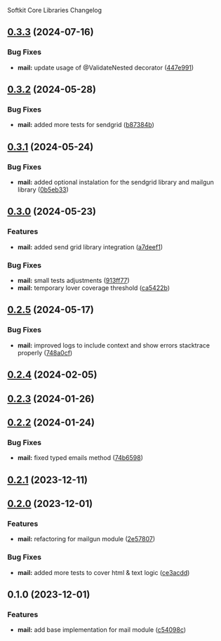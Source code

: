Softkit Core Libraries Changelog
## [0.3.3](https://github.com/softkitit/softkit-core/compare/mail-0.3.2...mail-0.3.3) (2024-07-16)


### Bug Fixes

* **mail:** update usage of @ValidateNested decorator ([447e991](https://github.com/softkitit/softkit-core/commit/447e991c591f6600a975a63fcd994e92af3e8de2))

## [0.3.2](https://github.com/softkitit/softkit-core/compare/mail-0.3.1...mail-0.3.2) (2024-05-28)


### Bug Fixes

* **mail:** added more tests for sendgrid ([b87384b](https://github.com/softkitit/softkit-core/commit/b87384b89569d03e88f16a4fa90f81a73dae994a))

## [0.3.1](https://github.com/softkitit/softkit-core/compare/mail-0.3.0...mail-0.3.1) (2024-05-24)


### Bug Fixes

* **mail:** added optional instalation for the sendgrid library and mailgun library ([0b5eb33](https://github.com/softkitit/softkit-core/commit/0b5eb33e858382d99470845cacffe4292abdfe7b))

## [0.3.0](https://github.com/softkitit/softkit-core/compare/mail-0.2.5...mail-0.3.0) (2024-05-23)


### Features

* **mail:** added send grid library integration ([a7deef1](https://github.com/softkitit/softkit-core/commit/a7deef1f6fc5b7a520447d3ce3900c0705f10def))


### Bug Fixes

* **mail:** small tests adjustments ([913ff77](https://github.com/softkitit/softkit-core/commit/913ff77fea0a542ba7d982deacc37de1f671276a))
* **mail:** temporary lover coverage threshold ([ca5422b](https://github.com/softkitit/softkit-core/commit/ca5422b04b570d5307fffd79ca4e1fb19ea3f0e3))

## [0.2.5](https://github.com/softkitit/softkit-core/compare/mail-0.2.4...mail-0.2.5) (2024-05-17)


### Bug Fixes

* **mail:** improved logs to include context and show errors stacktrace properly ([748a0cf](https://github.com/softkitit/softkit-core/commit/748a0cfc23bd8409760818cf52ea4bb554ab9097))

## [0.2.4](https://github.com/softkitit/softkit-core/compare/mail-0.2.3...mail-0.2.4) (2024-02-05)

## [0.2.3](https://github.com/softkitit/softkit-core/compare/mail-0.2.2...mail-0.2.3) (2024-01-26)

## [0.2.2](https://github.com/softkitit/softkit-core/compare/mail-0.2.1...mail-0.2.2) (2024-01-24)


### Bug Fixes

* **mail:** fixed typed emails method ([74b6598](https://github.com/softkitit/softkit-core/commit/74b659885027bf4c7d5f479627a4a13925b493be))

## [0.2.1](https://github.com/softkitit/softkit-core/compare/mail-0.2.0...mail-0.2.1) (2023-12-11)

## [0.2.0](https://github.com/softkitit/softkit-core/compare/mail-0.1.0...mail-0.2.0) (2023-12-01)


### Features

* **mail:** refactoring for mailgun module ([2e57807](https://github.com/softkitit/softkit-core/commit/2e57807e20f3ee09407ce2129171cda76a0d1604))


### Bug Fixes

* **mail:** added more tests to cover html & text logic ([ce3acdd](https://github.com/softkitit/softkit-core/commit/ce3acdd159b29e299060a1b07eb38502e11ac37b))

## 0.1.0 (2023-12-01)


### Features

* **mail:** add base implementation for mail module ([c54098c](https://github.com/softkitit/softkit-core/commit/c54098c5c1125627667b3184577f0cb45a0da380))
